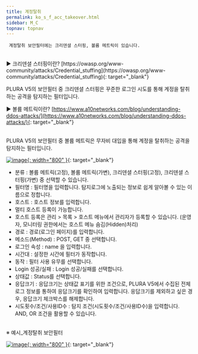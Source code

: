 ```yaml
---
title: 계정탈취
permalink: ko_s_f_acc_takeover.html
sidebar: M_C
topnav: topnav
---
```


     계정탈취 보안필터에는 크리덴셜 스터핑, 볼륨 메트릭이 있습니다.

<br />
▶ 크리덴셜 스터핑이란?
[https://owasp.org/www-community/attacks/Credential_stuffing](https://owasp.org/www-community/attacks/Credential_stuffing){: target="_blank"}

PLURA V5의 보안필터 중 크리덴셜 스터핑은 꾸준한 로그인 시도를 통해 계정을 탈취하는 공격을 탐지하는 필터입니다.

▶ 볼륨 메트릭이란?
[https://www.a10networks.com/blog/understanding-ddos-attacks/](https://www.a10networks.com/blog/understanding-ddos-attacks/){: target="_blank"}

<br />
PLURA V5의 보안필터 중 볼륨 메트릭은 무자비 대입을 통해 계정을 탈취하는 공격을 탐지하는 필터입니다.

[![image](/docs/images/Manual/common/filter2/security/takeover/1.png){: width="800" }](/docs/images/Manual/common/filter2/security/takeover/1.png){: target="_blank"}

- 분류 : 볼륨 메트릭(고정), 볼륨 메트릭(가변), 크리덴셜 스터핑(고정), 크리덴셜 스터핑(가변) 중 선택할 수 있습니다.
- 필터명 : 필터명을 입력합니다. 탐지로그에 노출되는 정보로 쉽게 알아볼 수 있는 이름으로 정합니다.
- 호스트 : 호스트 정보를 입력합니다.
- 멀티 호스트 등록이 가능합니다.
- 호스트 등록은 관리 > 목록 > 호스트 메뉴에서 관리자가 등록할 수 있습니다.
(운영자, 모니터링 권한에서는 호스트 메뉴 숨김(Hidden)처리)
- 경로 : 경로(로그인 페이지)를 입력합니다.
- 메소드(Method) : POST, GET 중 선택합니다.
- 로그인 속성 : name 을 입력합니다.
- 시간대 : 설정한 시간에 필터가 동작합니다.
- 동작 : 필터 사용 유무를 선택합니다.
- Login 성공/실패 : Login 성공/실패를 선택합니다.
- 상태값 : Status를 선택합니다.
- 응답크기 : 응답크기는 상태값 표기를 위한 조건으로, PLURA V5에서 수집된 전체로그 정보를 통하여 응답크기를 확인하여 입력합니다.
응답크기를 제외하고 싶은 경우, 응답크기 체크박스를 해제합니다.
- 시도횟수/조건/사용ID수 : 탐지 조건(시도횟수/조건/사용ID수)을 입력합니다.
AND, OR 조건을 활용할 수 있습니다.

<br />
※ 예시_계정탈취 보안필터

[![image](/docs/images/Manual/common/filter2/security/takeover/2.png){: width="800" }](/docs/images/Manual/common/filter2/security/takeover/2.png){: target="_blank"}